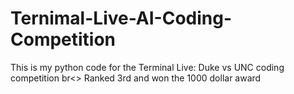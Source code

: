 # Ternimal-Live-AI-Coding-Competition
This is my python code for the Terminal Live: Duke vs UNC coding competition br<>
Ranked 3rd and won the 1000 dollar award
